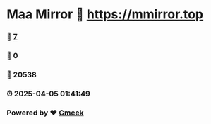 # Maa Mirror :link: https://mmirror.top 
### :page_facing_up: [7](https://mmirror.top/tag.html) 
### :speech_balloon: 0 
### :hibiscus: 20538 
### :alarm_clock: 2025-04-05 01:41:49 
### Powered by :heart: [Gmeek](https://github.com/Meekdai/Gmeek)
